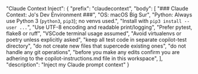 "Claude Context Inject": {
  "prefix": "claudecontext",
  "body": [
    "### Claude Context: Jo's Dev Environment ###",
    "OS: macOS Big Sur",
    "Python: Always use Python 3 (`python3`, `pip3`); no venvs used.",
    "Install with `pip3 install --user ...`",
    "Use UTF-8 encoding and readable print/logging",
    "Prefer pytest, flake8 or ruff",
    "VSCode terminal usage assumed",
    "Avoid virtualenvs or poetry unless explicitly asked",
    "keep all test code in separate copilot-test directory",
    "do not create new files that supercede existing ones",
    "do not handle any git operations",
    "before you make any edits confirm you are adhering to the copilot-instructions.md file in this workspace",
  ],
  "description": "Inject my Claude prompt context"
}
